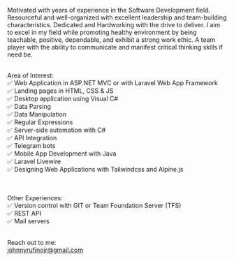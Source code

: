 Motivated with years of experience in the Software Development field. Resourceful and well-organized with excellent leadership and team-building characteristics. Dedicated and Hardworking with the drive to deliver. I aim to excel in my field while promoting healthy environment by being teachable, positive, dependable, and exhibit a strong work ethic. A team player with the ability to communicate and manifest critical thinking skills if need be. <br /> <br />

 Area of Interest: <br />
✅ Web Application in ASP.NET MVC or with Laravel Web App Framework <br/>
✅ Landing pages in HTML, CSS & JS <br />
✅ Desktop application using Visual C# <br />
✅ Data Parsing <br />
✅ Data Manipulation <br />
✅ Regular Expressions <br />
✅ Server-side automation with C# <br />
✅ API Integration <br />
✅ Telegram bots <br />
✅ Mobile App Development with Java <br />
✅ Laravel Livewire <br />
✅ Designing Web Applications with Tailwindcss and Alpine.js <br /> <br /> <br />


Other Experiences: <br />
✅ Version control with GIT or Team Foundation Server (TFS) <br />
✅ REST API <br />
✅ Mail servers <br /> <br />

Reach out to me: <br /> 
johnnyrufinojr@gmail.com
